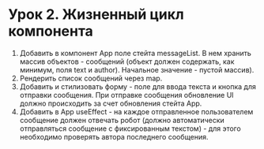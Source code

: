 # Урок 2. Жизненный цикл компонента

1. Добавить в компонент App поле стейта messageList. В нем хранить массив объектов - сообщений (объект должен содержать, как минимум, поля text и author). Начальное значение - пустой массив).
2. Рендерить список сообщений через map.
3. Добавить и стилизовать форму - поле для ввода текста и кнопка для отправки сообщения. При отправке сообщения обновление UI должно происходить за счет обновления стейта App.
4. Добавить в App useEffect - на каждое отправленное пользователем сообщение должен отвечать робот (должно автоматически отправляться сообщение с фиксированным текстом) - для этого необходимо проверять автора последнего сообщения.
